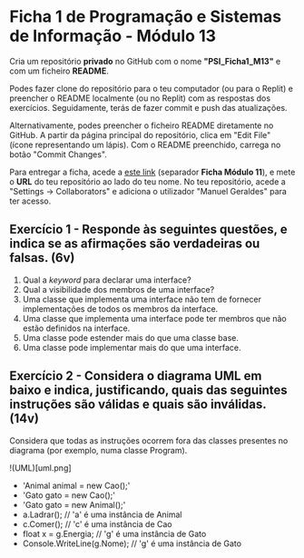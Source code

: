 # Ficha 1 de Programação e Sistemas de Informação - Módulo 13

Cria um repositório **privado** no GitHub com o nome **"PSI_Ficha1_M13"** e com um ficheiro **README**.

Podes fazer clone do repositório para o teu computador (ou para o Replit) e preencher o README localmente (ou no Replit) com as respostas dos exercícios. Seguidamente, terás de fazer commit e push das atualizações.

Alternativamente, podes preencher o ficheiro README diretamente no GitHub. A partir da página principal do repositório, clica em "Edit File" (ícone representando um lápis). Com o README preenchido, carrega no botão "Commit Changes".

Para entregar a ficha, acede a [este link](https://docs.google.com/spreadsheets/d/1DrdGnICVAA8q9bs9_LAURFKoReAO7jJGB8qqvUWacL0/edit?usp=sharing) (separador **Ficha Módulo 11**), e mete o **URL** do teu repositório ao lado do teu nome.
No teu repositório, acede a "Settings -> Collaborators" e adiciona o utilizador "Manuel Geraldes" para ter acesso.

## Exercício 1 - Responde às seguintes questões, e indica se as afirmações são verdadeiras ou falsas. (6v)

1. Qual a *keyword* para declarar uma interface?
2. Qual a visibilidade dos membros de uma interface?
3. Uma classe que implementa uma interface não tem de fornecer implementações de todos os membros da interface.
4. Uma classe que implementa uma interface pode ter membros que não estão definidos na interface.
5. Uma classe pode estender mais do que uma classe base.
6. Uma classe pode implementar mais do que uma interface.


## Exercício 2 - Considera o diagrama UML em baixo e indica, justificando, quais das seguintes instruções são válidas e quais são inválidas. (14v)
Considera que todas as instruções ocorrem fora das classes presentes no diagrama (por exemplo, numa classe Program).

!(UML)[uml.png]

* 'Animal animal = new Cao();'
* 'Gato gato = new Cao();'
* 'Gato gato = new Animal();'
* a.Ladrar(); // 'a' é uma instância de Animal
* c.Comer(); // 'c' é uma instância de Cao
* float x = g.Energia; // 'g' é uma instância de Gato
* Console.WriteLine(g.Nome); // 'g' é uma instância de Gato
